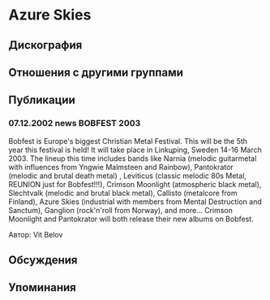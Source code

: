 # Azure Skies



## Дискография


## Отношения с другими группами


## Публикации

### 07.12.2002 news BOBFEST 2003

<p>Bobfest is Europe's biggest Christian Metal Festival. This will be the 5th year this festival is held! It will take place in Linkцping, Sweden 14-16 March 2003. The lineup this time includes bands like Narnia (melodic guitarmetal with influences from Yngwie Malmsteen and Rainbow), Pantokrator (melodic and brutal death metal) , Leviticus (classic melodic 80s Metal, REUNION just for Bobfest!!!), Crimson Moonlight (atmospheric black metal), Slechtvalk (melodic and brutal black metal), Callisto (metalcore from Finland), Azure Skies (industrial with members from Mental Destruction and Sanctum), Ganglion (rock'n'roll from Norway), and more... Crimson Moonlight and Pantokrator will both release their new albums on Bobfest.</p>

Автор: Vit Belov


## Обсуждения


## Упоминания

